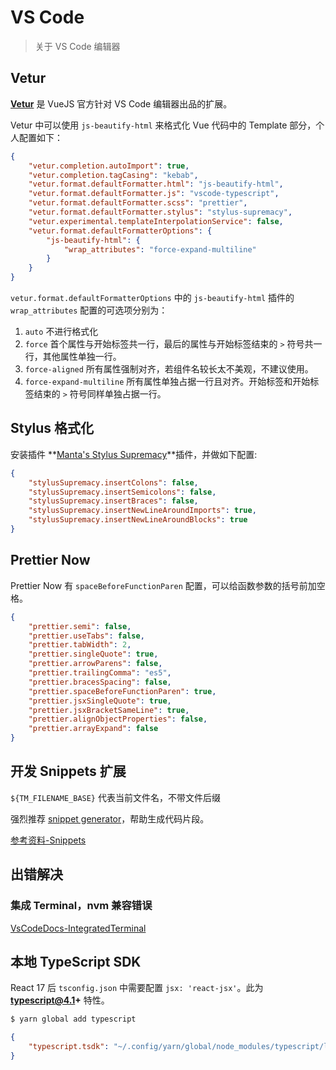 # VS Code

> 关于 VS Code 编辑器

## Vetur

**[Vetur](https://github.com/vuejs/vetur)** 是 VueJS 官方针对 VS Code 编辑器出品的扩展。

Vetur 中可以使用 `js-beautify-html` 来格式化 Vue 代码中的 Template 部分，个人配置如下：

```json
{
    "vetur.completion.autoImport": true,
    "vetur.completion.tagCasing": "kebab",
    "vetur.format.defaultFormatter.html": "js-beautify-html",
    "vetur.format.defaultFormatter.js": "vscode-typescript",
    "vetur.format.defaultFormatter.scss": "prettier",
    "vetur.format.defaultFormatter.stylus": "stylus-supremacy",
    "vetur.experimental.templateInterpolationService": false,
    "vetur.format.defaultFormatterOptions": {
        "js-beautify-html": {
            "wrap_attributes": "force-expand-multiline"
        }
    }
}
```

`vetur.format.defaultFormatterOptions` 中的 `js-beautify-html` 插件的 `wrap_attributes` 配置的可选项分别为：

1. `auto` 不进行格式化
2. `force` 首个属性与开始标签共一行，最后的属性与开始标签结束的 `>` 符号共一行，其他属性单独一行。
3. `force-aligned` 所有属性强制对齐，若组件名较长太不美观，不建议使用。
4. `force-expand-multiline` 所有属性单独占据一行且对齐。开始标签和开始标签结束的 `>` 符号同样单独占据一行。

## Stylus 格式化

安装插件 **[Manta's Stylus Supremacy](https://github.com/ThisIsManta/vscode-stylus-supremacy)**插件，并做如下配置:

```json
{
    "stylusSupremacy.insertColons": false,
    "stylusSupremacy.insertSemicolons": false,
    "stylusSupremacy.insertBraces": false,
    "stylusSupremacy.insertNewLineAroundImports": true,
    "stylusSupremacy.insertNewLineAroundBlocks": true
}
```

## Prettier Now

Prettier Now 有 `spaceBeforeFunctionParen` 配置，可以给函数参数的括号前加空格。

```json
{
    "prettier.semi": false,
    "prettier.useTabs": false,
    "prettier.tabWidth": 2,
    "prettier.singleQuote": true,
    "prettier.arrowParens": false,
    "prettier.trailingComma": "es5",
    "prettier.bracesSpacing": false,
    "prettier.spaceBeforeFunctionParen": true,
    "prettier.jsxSingleQuote": true,
    "prettier.jsxBracketSameLine": true,
    "prettier.alignObjectProperties": false,
    "prettier.arrayExpand": false
}
```

## 开发 Snippets 扩展

`${TM_FILENAME_BASE}` 代表当前文件名，不带文件后缀

强烈推荐 [snippet generator](https://snippet-generator.app/)，帮助生成代码片段。

[参考资料-Snippets](https://code.visualstudio.com/docs/editor/userdefinedsnippets)

## 出错解决

### 集成 Terminal，nvm 兼容错误

[VsCodeDocs-IntegratedTerminal](https://github.com/Microsoft/vscode-docs/blob/master/docs/editor/integrated-terminal.md#why-is-nvm-complaining-about-a-prefix-option-when-the-integrated-terminal-is-launched)

## 本地 TypeScript SDK

React 17 后 `tsconfig.json` 中需要配置 `jsx: 'react-jsx'`。此为 **typescript@4.1+** 特性。

```sh
$ yarn global add typescript
```

```json
{
    "typescript.tsdk": "~/.config/yarn/global/node_modules/typescript/lib"
}
```

